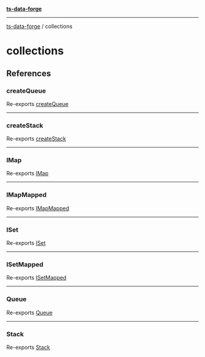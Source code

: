 [**ts-data-forge**](README.md)

---

[ts-data-forge](README.md) / collections

# collections

## References

### createQueue

Re-exports [createQueue](collections/queue.md#createqueue)

---

### createStack

Re-exports [createStack](collections/stack.md#createstack)

---

### IMap

Re-exports [IMap](collections/imap/README.md#imap)

---

### IMapMapped

Re-exports [IMapMapped](collections/imap-mapped/README.md#imapmapped)

---

### ISet

Re-exports [ISet](collections/iset/README.md#iset)

---

### ISetMapped

Re-exports [ISetMapped](collections/iset-mapped/README.md#isetmapped)

---

### Queue

Re-exports [Queue](collections/queue.md#queue)

---

### Stack

Re-exports [Stack](collections/stack.md#stack)
